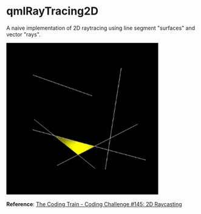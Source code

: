 # qmlRayTracing2D

A naive implementation of 2D raytracing using line segment "surfaces" and vector "rays".

<img src="screenshot.gif" alt="Screenshot" width="400" height="400">

**Reference**: [The Coding Train - Coding Challenge #145: 2D Raycasting](https://www.youtube.com/watch?v=TOEi6T2mtHo)

